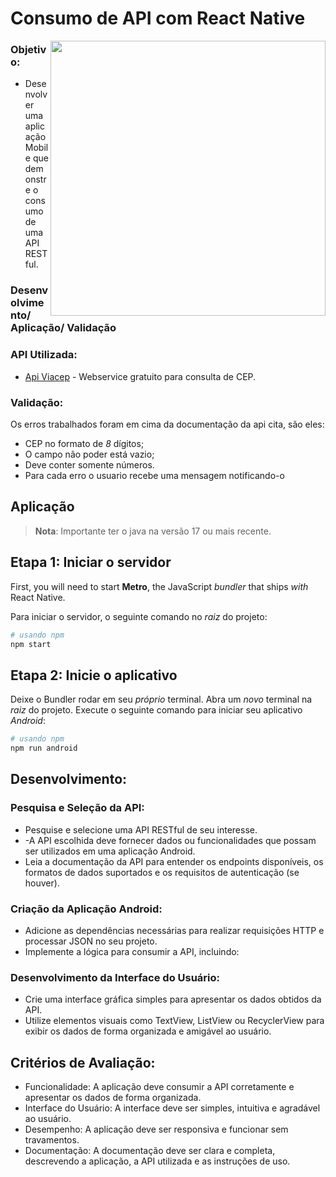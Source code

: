 <h1>Consumo de API com React Native</h1>
<img src="https://github.com/SilvanaMenezes/ConsumindoAPI_React-Native/assets/113936753/b6f5a84f-48f1-42a3-a699-5d36b4d81026" align="right" height="440em"/>

### Objetivo:

- Desenvolver uma aplicação Mobile que demonstre o consumo de uma API RESTful.

### Desenvolvimento/ Aplicação/ Validação

### API Utilizada:
- [Api Viacep](https://viacep.com.br/) - Webservice gratuito para consulta de CEP.

### Validação:

Os erros trabalhados foram em cima da documentação da api cita, são eles:

- CEP no formato de _8_ dígitos;
- O campo não poder está vazio;
- Deve conter somente números.
- Para cada erro o usuario recebe uma mensagem notificando-o 

## Aplicação

>**Nota**: Importante ter o java na versão 17 ou mais recente.

## Etapa 1: Iniciar o servidor

First, you will need to start **Metro**, the JavaScript _bundler_ that ships _with_ React Native.

Para iniciar o servidor,  o seguinte comando no _raiz_ do projeto:

```bash
# usando npm
npm start
```

## Etapa 2: Inicie o aplicativo

Deixe o Bundler rodar em seu _próprio_ terminal. Abra um _novo_ terminal na _raiz_ do projeto. Execute o seguinte comando para iniciar seu aplicativo _Android_:

```bash
# usando npm
npm run android
```

## Desenvolvimento:

### Pesquisa e Seleção da API:

- Pesquise e selecione uma API RESTful de seu interesse.
- -A API escolhida deve fornecer dados ou funcionalidades que possam ser utilizados em uma aplicação Android.
- Leia a documentação da API para entender os endpoints disponíveis, os formatos de dados suportados e os requisitos de autenticação (se houver).

### Criação da Aplicação Android:

- Adicione as dependências necessárias para realizar requisições HTTP e processar JSON no seu projeto.
- Implemente a lógica para consumir a API, incluindo:

 ### Desenvolvimento da Interface do Usuário:

- Crie uma interface gráfica simples para apresentar os dados obtidos da API.
- Utilize elementos visuais como TextView, ListView ou RecyclerView para exibir os dados de forma organizada e amigável ao usuário.

## Critérios de Avaliação:

- Funcionalidade: A aplicação deve consumir a API corretamente e apresentar os dados de forma organizada.
- Interface do Usuário: A interface deve ser simples, intuitiva e agradável ao usuário.
- Desempenho: A aplicação deve ser responsiva e funcionar sem travamentos.
- Documentação: A documentação deve ser clara e completa, descrevendo a aplicação, a API utilizada e as instruções de uso.
